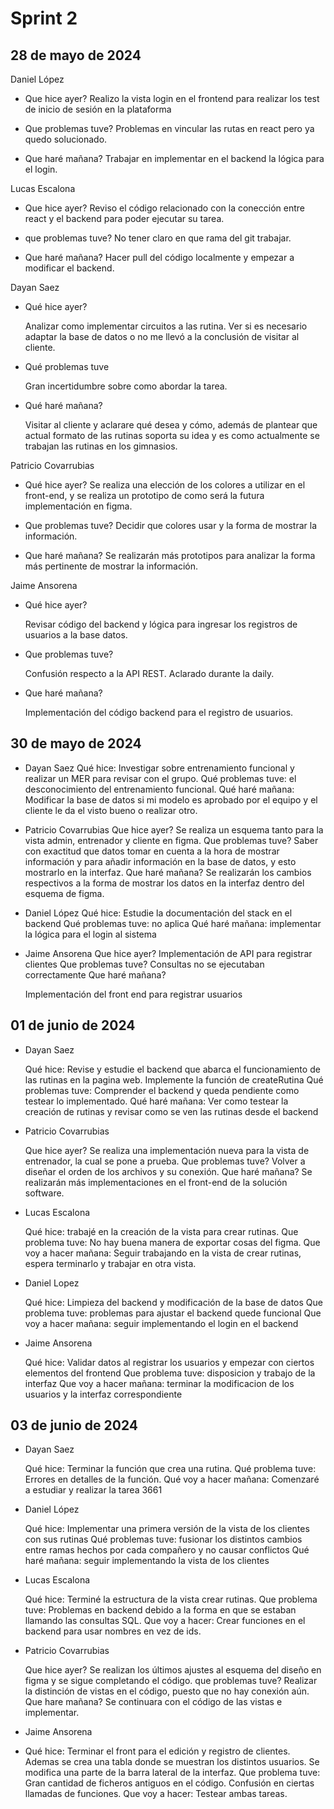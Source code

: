 # Sprint 2

## 28 de mayo de 2024

Daniel López

- Que hice ayer?
  Realizo la vista login en el frontend para realizar los test de inicio de sesión en la plataforma

- Que problemas tuve?
  Problemas en vincular las rutas en react pero ya quedo solucionado.

- Que haré mañana?
  Trabajar en implementar en el backend la lógica para el login.

Lucas Escalona

- Que hice ayer?
  Reviso el código relacionado con la conección entre react y el backend para poder ejecutar su tarea.

- que problemas tuve?
  No tener claro en que rama del git trabajar.

- Que haré mañana?
  Hacer pull del código localmente y empezar a modificar el backend.

Dayan Saez

- Qué hice ayer?
  
  Analizar como implementar circuitos a las rutina. Ver si es necesario adaptar la base de datos o no me llevó a la conclusión de visitar al cliente.

- Qué problemas tuve
  
  Gran incertidumbre sobre como abordar la tarea.

- Qué haré mañana?
  
  Visitar al cliente y aclarare qué desea y cómo, además de plantear que actual formato de las rutinas soporta su idea y es como actualmente se trabajan las rutinas en los gimnasios.

Patricio Covarrubias

- Qué hice ayer?
  Se realiza una elección de los colores a utilizar en el front-end, y se realiza un prototipo de como será la futura implementación en figma.

- Que problemas tuve?
  Decidir que colores usar y la forma de mostrar la información.

- Que haré mañana?
  Se realizarán más prototipos para analizar la forma más pertinente de mostrar la información.

Jaime Ansorena

- Qué hice ayer? 
  
  Revisar código del backend y lógica para ingresar los registros de usuarios a la base datos.

- Que problemas tuve?
  
  Confusión respecto a la API REST. Aclarado durante la daily.

- Que haré mañana? 
  
  Implementación del código backend para el registro de usuarios.

## 30 de mayo de 2024

- Dayan Saez
  Qué hice: Investigar sobre entrenamiento funcional y realizar un MER para revisar con el grupo.
  Qué problemas tuve: el desconocimiento del entrenamiento funcional.
  Qué haré mañana: Modificar la base de datos si mi modelo es aprobado por el equipo y el cliente le da el visto bueno o realizar otro.

- Patricio Covarrubias
  Que hice ayer?
  Se realiza un esquema tanto para la vista admin, entrenador y cliente en figma.
  Que problemas tuve?
  Saber con exactitud que datos tomar en cuenta a la hora de mostrar información y para añadir información en la base de datos, y esto mostrarlo en la interfaz.
  Que haré mañana?
  Se realizarán los cambios respectivos a la forma de mostrar los datos en la interfaz dentro del esquema de figma.

- Daniel López 
  Qué hice: Estudie la documentación del stack en el backend 
  Qué problemas tuve: no aplica
  Qué haré mañana: implementar la lógica para el login al sistema

- Jaime Ansorena
  Que hice ayer?
  Implementación de API para registrar clientes
  Que problemas tuve?
  Consultas no se ejecutaban correctamente
  Que haré mañana?
  
  Implementación del front end para registrar usuarios

## 01 de junio de 2024

- Dayan Saez
  
  Qué hice: Revise y estudie el backend que abarca el funcionamiento de las rutinas en la pagina web. Implemente la función de createRutina
  Qué problemas tuve: Comprender el backend y queda pendiente como testear lo implementado.
  Qué haré mañana: Ver como testear la creación de rutinas y revisar como se ven las rutinas desde el backend

- Patricio Covarrubias
  
  Que hice ayer?
  Se realiza una implementación nueva para la vista de entrenador, la cual se pone a prueba.
  Que problemas tuve?
  Volver a diseñar el orden de los archivos y su conexión.
  Que haré mañana?
  Se realizarán más implementaciones en el front-end de la solución software.

- Lucas Escalona
  
  Qué hice: trabajé en la creación de la vista para crear rutinas.
  Que problema tuve: No hay buena manera de exportar cosas del figma.
  Que voy a hacer mañana: Seguir trabajando en la vista de crear rutinas, espera terminarlo y trabajar en otra vista.

- Daniel Lopez
  
  Qué hice: Limpieza del backend y modificación de la base de datos
  Que problema tuve: problemas para ajustar el backend quede funcional
  Que voy a hacer mañana: seguir implementando el login en el backend

- Jaime Ansorena
  
  Qué hice: Validar datos al registrar los usuarios y empezar con ciertos elementos del frontend
  Que problema tuve: disposicion y trabajo de la interfaz
  Que voy a hacer mañana: terminar la modificacion de los usuarios y la interfaz correspondiente

## 03 de junio de 2024

- Dayan Saez
  
  Qué hice: Terminar la función que crea una rutina.
  Qué problema tuve: Errores en detalles de la función.
  Qué voy a hacer mañana: Comenzaré a estudiar y realizar la tarea 3661

- Daniel López
  
  Qué hice: Implementar una primera versión de la vista de los clientes con sus rutinas
  Qué problemas tuve: fusionar los distintos cambios entre ramas hechos por cada compañero y no causar conflictos
  Qué haré mañana: seguir implementando la vista de los clientes

- Lucas Escalona
  
  Qué hice: Terminé la estructura de la vista crear rutinas.
  Que problema tuve: Problemas en backend debido a la forma en que se estaban llamando las consultas SQL.
  Que voy a hacer: Crear funciones en el backend para usar nombres en vez de ids.

- Patricio Covarrubias
  
  Que hice ayer?
  Se realizan los últimos ajustes al esquema del diseño en figma y se sigue completando el código.
  que problemas tuve?
  Realizar la distinción de vistas en el código, puesto que no hay conexión aún.
  Que hare mañana?
  Se continuara con el código de las vistas e implementar.

- Jaime Ansorena

- Qué hice: Terminar el front para el edición y registro de clientes. Ademas se crea una tabla donde se muestran los distintos usuarios. Se modifica una parte de la barra lateral de la interfaz.
  Que problema tuve: Gran cantidad de ficheros antiguos en el código. Confusión en ciertas llamadas de funciones.
  Que voy a hacer: Testear ambas tareas.
